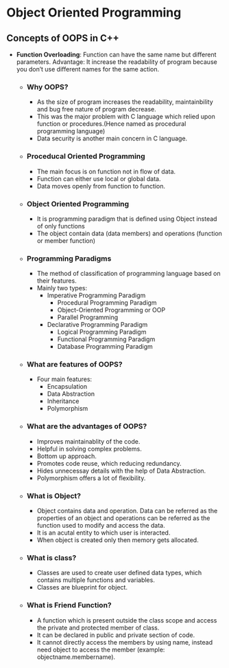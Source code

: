 # Object Oriented Programming

## Concepts of OOPS in C++

- **Function Overloading**: 
    Function can have the same name but different parameters.
    Advantage: It increase the readability of program because you don’t use different names for the same action.

    - ### Why OOPS?
        - As the size of program increases the readability, maintainbility and bug free nature of program decrease.
        - This was the major problem with C language which relied upon function or procedures.(Hence named as procedural programming language)
        - Data security is another main concern in C language. 
    - ### Proceducal Oriented Programming
        - The main focus is on function not in flow of data.
        - Function can either use local or global data.
        - Data moves openly from function to function.
    - ### Object Oriented Programming
        - It is programming paradigm that is defined using Object instead of only functions 
        - The object contain data (data members) and operations (function or member function)
    - ### Programming Paradigms 
        - The method of classification of programming language based on their features.
        - Mainly two types:
            - Imperative Programming Paradigm
                - Procedural Programming Paradigm
                - Object-Oriented Programming or OOP
                - Parallel Programming
            - Declarative Programming Paradigm
                - Logical Programming Paradigm
                - Functional Programming Paradigm
                - Database Programming Paradigm
     - ### What are features of OOPS?
         - Four main features:
            - Encapsulation
            - Data Abstraction
            - Inheritance
            - Polymorphism
    - ###  What are the advantages of OOPS?
        - Improves maintainablity of the code.
        - Helpful in solving complex problems.
        - Bottom up approach.
        - Promotes code reuse, which reducing redundancy.
        - Hides unnecessay details with the help of Data Abstraction.
        - Polymorphism offers a lot of flexibility.
    - ### What is Object?
        - Object contains data and operation. Data can be referred as the properties of an
          object and operations can be referred as the function used to modify and access the data. 
        - It is an acutal entity to which user is interacted.
        - When object is created only then memory gets allocated.
    - ### What is class?
        - Classes are used to create user defined data types, which contains multiple functions and variables.
        - Classes are blueprint for object.
    - ### What is Friend Function?
        - A function which is present outside the class scope and access the private and protected member of class.
        - It can be declared in public and private section of code.
        - It cannot directly access  the members by using name, instead need object to access the member (example: objectname.membername).

